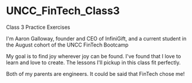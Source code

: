 # UNCC_FinTech_Class3
Class 3 Practice Exercises

I'm Aaron Galloway, founder and CEO of InfiniGift, and a current student in the August cohort of the UNCC FinTech Bootcamp

My goal is to find joy wherever joy can be found. I've found that I love to learn and love to create. The lessons I'll pickup in this class fit perfectly.

Both of my parents are engineers. It could be said that FinTech chose me!